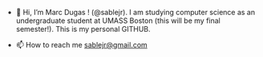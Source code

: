 - 👋 Hi, I’m Marc Dugas ! (@sablejr). I am studying computer science as an undergraduate student at UMASS Boston (this will be my final semester!). This is my personal GITHUB.

- 📫 How to reach me sablejr@gmail.com

<!---
sablejr/sablejr is a ✨ special ✨ repository because its `README.md` (this file) appears on your GitHub profile.
You can click the Preview link to take a look at your changes.
--->
